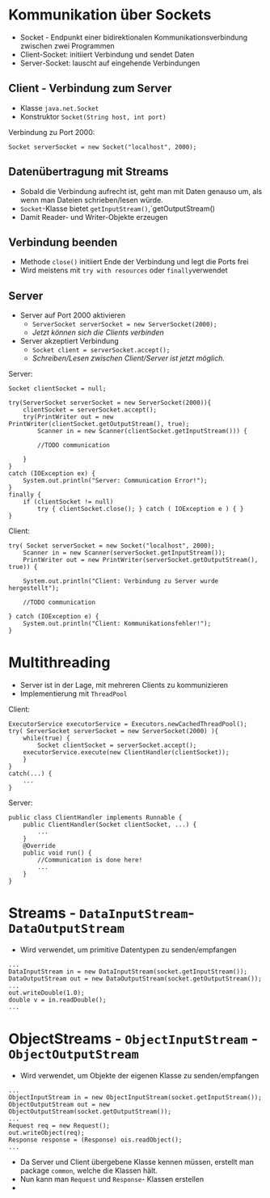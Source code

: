# Kommunikation über Sockets
- Socket - Endpunkt einer bidirektionalen Kommunikationsverbindung zwischen zwei Programmen
- Client-Socket: initiiert Verbindung und sendet Daten
- Server-Socket: lauscht auf eingehende Verbindungen

## Client - Verbindung zum Server
- Klasse `java.net.Socket`
- Konstruktor `Socket(String host, int port)`

Verbindung zu Port 2000:
```
Socket serverSocket = new Socket("localhost", 2000);
```
## Datenübertragung mit Streams
- Sobald die Verbindung aufrecht ist, geht man mit Daten genauso um, als wenn man Dateien schrieben/lesen würde.
-  `Socket`-Klasse bietet `getInputStream()`,`getOutputStream()
  - Damit Reader- und Writer-Objekte erzeugen
## Verbindung beenden
- Methode `close()` initiiert Ende der Verbindung und legt die Ports frei
- Wird meistens mit `try with resources` oder `finally`verwendet

## Server
- Server auf Port 2000 aktivieren
  - `ServerSocket serverSocket = new ServerSocket(2000);`
  - _Jetzt können sich die Clients verbinden_
- Server akzeptiert Verbindung
  - `Socket client = serverSocket.accept();`
  - _Schreiben/Lesen zwischen Client/Server ist jetzt möglich._

Server:
```
Socket clientSocket = null;

try(ServerSocket serverSocket = new ServerSocket(2000)){
    clientSocket = serverSocket.accept();
    try(PrintWriter out = new PrintWriter(clientSocket.getOutputStream(), true);
        Scanner in = new Scanner(clientSocket.getInputStream())) {
    
        //TODO communication
        
    }
}
catch (IOException ex) {
    System.out.println("Server: Communication Error!");
}
finally {
    if (clientSocket != null)
        try { clientSocket.close(); } catch ( IOException e ) { }
}
```
Client:
```
try( Socket serverSocket = new Socket("localhost", 2000);
    Scanner in = new Scanner(serverSocket.getInputStream());
    PrintWriter out = new PrintWriter(serverSocket.getOutputStream(), true)) {
     
    System.out.println("Client: Verbindung zu Server wurde hergestellt");
    
    //TODO communication
    
} catch (IOException e) {
    System.out.println("Client: Kommunikationsfehler!");
}
```

# Multithreading
- Server ist in der Lage, mit mehreren Clients zu kommunizieren
- Implementierung mit `ThreadPool`

Client:
```
ExecutorService executorService = Executors.newCachedThreadPool();
try( ServerSocket serverSocket = new ServerSocket(2000) ){
    while(true) {
        Socket clientSocket = serverSocket.accept();
    executorService.execute(new ClientHandler(clientSocket));
    }
}
catch(...) {
    ...
}
```
Server:
```
public class ClientHandler implements Runnable {
    public ClientHandler(Socket clientSocket, ...) {
        ...
    }
    @Override
    public void run() {
        //Communication is done here!
        ...
    }
}
```
# Streams - `DataInputStream`- `DataOutputStream`
- Wird verwendet, um primitive Datentypen zu senden/empfangen
```
...
DataInputStream in = new DataInputStream(socket.getInputStream());
DataOutputStream out = new DataOutputStream(socket.getOutputStream());
...
out.writeDouble(1.0);
double v = in.readDouble();
...
```

# ObjectStreams - `ObjectInputStream` - `ObjectOutputStream`
- Wird verwendet, um Objekte der eigenen Klasse zu senden/empfangen
```
...
ObjectInputStream in = new ObjectInputStream(socket.getInputStream());
ObjectOutputStream out = new ObjectOutputStream(socket.getOutputStream());
...
Request req = new Request();
out.writeObject(req);
Response response = (Response) ois.readObject();
...
```

- Da Server und Client übergebene Klasse kennen müssen, erstellt man package `common`, welche die Klassen hält.
- Nun kann man `Request` und `Response`- Klassen erstellen
- 
